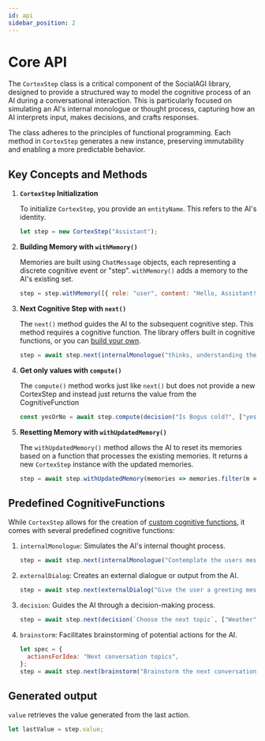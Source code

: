 ```yaml
---
id: api
sidebar_position: 2
---
```


# Core API

The `CortexStep` class is a critical component of the SocialAGI library, designed to provide a structured way to model the cognitive process of an AI during a conversational interaction. This is particularly focused on simulating an AI's internal monologue or thought process, capturing how an AI interprets input, makes decisions, and crafts responses.

The class adheres to the principles of functional programming. Each method in `CortexStep` generates a new instance, preserving immutability and enabling a more predictable behavior.

## Key Concepts and Methods

1. **`CortexStep` Initialization**

   To initialize `CortexStep`, you provide an `entityName`. This refers to the AI's identity.

   ```javascript
   let step = new CortexStep("Assistant");
   ```

2. **Building Memory with `withMemory()`**

   Memories are built using `ChatMessage` objects, each representing a discrete cognitive event or "step". `withMemory()` adds a memory to the AI's existing set.

   ```javascript
   step = step.withMemory([{ role: "user", content: "Hello, Assistant!" }]);
   ```

3. **Next Cognitive Step with `next()`**

   The `next()` method guides the AI to the subsequent cognitive step. This method requires a cognitive function. The library offers built in cognitive functions, or you can [build your own](actions).

   ```javascript
   step = await step.next(internalMonologue("thinks, understanding the user's message"));
   ```

4. **Get only values with `compute()`**

   The `compute()` method works just like `next()` but does not provide a new CortexStep and instead just returns the value from the CognitiveFunction

   ```javascript
   const yesOrNo = await step.compute(decision("Is Bogus cold?", ["yes", "no"]));
   ```

5. **Resetting Memory with `withUpdatedMemory()`**

   The `withUpdatedMemory()` method allows the AI to reset its memories based on a function that processes the existing memories. It returns a new `CortexStep` instance with the updated memories.

   ```javascript
   step = await step.withUpdatedMemory(memories => memories.filter(m => m.role !== "user"));
   ```


## Predefined CognitiveFunctions

While `CortexStep` allows for the creation of [custom cognitive functions](actions), it comes with several predefined cognitive functions:

1. `internalMonologue`: Simulates the AI's internal thought process.

   ```javascript
   step = await step.next(internalMonologue("Contemplate the users message"));
   ```

2. `externalDialog`: Creates an external dialogue or output from the AI.

   ```javascript
   step = await step.next(externalDialog("Give the user a greeting message"));
   ```

3. `decision`: Guides the AI through a decision-making process.

   ```javascript
   step = await step.next(decision(`Choose the next topic`, ["Weather", "News", "Sports"]));
   ```

4. `brainstorm`: Facilitates brainstorming of potential actions for the AI.

   ```javascript
   let spec = {
     actionsForIdea: "Next conversation topics",
   };
   step = await step.next(brainstorm("Brainstorm the next conversation topics"));
   ```

## Generated output

`value` retrieves the value generated from the last action.

```javascript
let lastValue = step.value;
```
